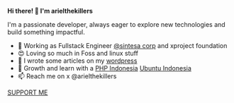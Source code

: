 **Hi there! 👋 I'm arielthekillers**

I'm a passionate developer, always eager to explore new technologies and build something impactful.
- 🚀 Working as Fullstack Engineer [@sintesa corp](https://sintesacorp.id) and xproject foundation
- 😍 Loving so much in Foss and linux stuff
- 📑 I wrote some articles on my [wordpress](https://arielthekillers.wordpress.com)
- 🌻 Growth and learn with a [PHP Indonesia](https://www.facebook.com/groups/35688476100) [Ubuntu Indonesia](https://www.facebook.com/groups/2327054593)
- 📫 Reach me on x @arielthekillers

[SUPPORT ME](https://arielthekillers.id/donate)
